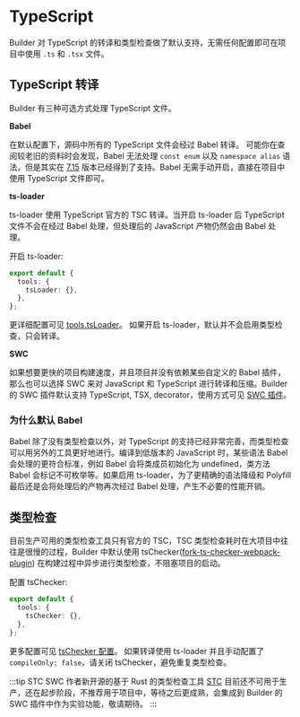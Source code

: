 # TypeScript

Builder 对 TypeScript 的转译和类型检查做了默认支持，无需任何配置即可在项目中使用 `.ts` 和 `.tsx` 文件。

## TypeScript 转译

Builder 有三种可选方式处理 TypeScript 文件。

**Babel**

在默认配置下，源码中所有的 TypeScript 文件会经过 Babel 转译。
可能你在查阅较老旧的资料时会发现，Babel 无法处理 `const enum` 以及 `namespace alias` 语法，但是其实在 [7.15](https://babeljs.io/blog/2021/07/26/7.15.0) 版本已经得到了支持。Babel 无需手动开启，直接在项目中使用 TypeScript 文件即可。

**ts-loader**

ts-loader 使用 TypeScript 官方的 TSC 转译。当开启 ts-loader 后 TypeScript 文件不会在经过 Babel 处理，但处理后的 JavaScript 产物仍然会由 Babel 处理。

开启 ts-loader:

```typescript
export default {
  tools: {
    tsLoader: {},
  },
};
```

更详细配置可见 [tools.tsLoader](/zh/api/config-tools.html#tools-tsloader)。
如果开启 ts-loader，默认并不会启用类型检查，只会转译。

**SWC**

如果想要更快的项目构建速度，并且项目并没有依赖某些自定义的 Babel 插件，那么也可以选择 SWC 来对 JavaScript 和 TypeScript 进行转译和压缩。Builder 的 SWC 插件默认支持 TypeScript, TSX, decorator，使用方式可见 [SWC 插件](/zh/plugins/plugin-swc.html)。

### 为什么默认 Babel

Babel 除了没有类型检查以外，对 TypeScript 的支持已经非常完善，而类型检查可以用另外的工具更好地进行。编译到低版本的 JavaScript 时，某些语法 Babel 会处理的更符合标准，例如 Babel 会将类成员初始化为 undefined，类方法 Babel 会标记不可枚举等。如果启用 ts-loader，为了更精确的语法降级和 Polyfill 最后还是会将处理后的产物再次经过 Babel 处理，产生不必要的性能开销。

## 类型检查

目前生产可用的类型检查工具只有官方的 TSC，TSC 类型检查耗时在大项目中往往是很慢的过程，Builder 中默认使用 tsChecker([fork-ts-checker-webpack-plugin](https://github.com/TypeStrong/fork-ts-checker-webpack-plugin)) 在构建过程中异步进行类型检查，不阻塞项目的启动。

配置 tsChecker:

```typescript
export default {
  tools: {
    tsChecker: {},
  },
};
```

更多配置可见 [tsChecker 配置](/zh/api/config-tools.html#tools-tschecker)。
如果转译使用 ts-loader 并且手动配置了 `compileOnly: false`，请关闭 tsChecker，避免重复类型检查。

:::tip STC
SWC 作者新开源的基于 Rust 的类型检查工具 [STC](https://github.com/dudykr/stc) 目前还不可用于生产，还在起步阶段，不推荐用于项目中，等待之后更成熟，会集成到 Builder 的 SWC 插件中作为实验功能，敬请期待。
:::
